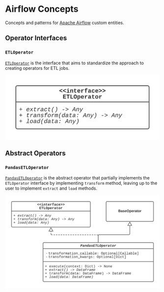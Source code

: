 # Airflow Concepts

Concepts and patterns for [Apache Airflow](https://airflow.apache.org) custom entities.

## Operator Interfaces

### `ETLOperator`

[`ETLOperator`](sources/operators/interfaces/etl_operator.py) is the interface that aims to standardize the approach to creating operators for ETL jobs.

![UML diagram for `ETLOperator` interface.](sources/diagrams/operators/interfaces/etl_operator.png)

## Abstract Operators

### `PandasETLOperator`

[`PandasETLOperator`](sources/operators/pandas/pandas_etl_operator.py) is the abstract operator that partially implements the `ETLOperator` interface by implementing `transform` method, leaving up to the user to implement `extract` and `load` methods.

![UML diagram for `PandasETLOperator` abstract operator.](sources/diagrams/operators/pandas/pandas_etl_operator.png)
